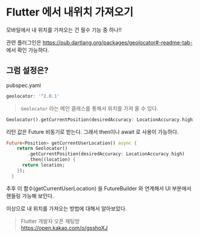# Flutter 에서 내위치 가져오기

모바일에서 내 위치를 가져오는 건 필수 기능 중 하나!!

관련 플러그인은 
https://pub.dartlang.org/packages/geolocator#-readme-tab-
에서 확인 가능하다. 

##  그럼 설정은?

pubspec.yaml
```dart
geolocator: '^2.0.1'
```

> `Geolocator` 라는 메인 클래스를 통해서 위치를 가져 올 수 있다.

```dart
Geolocator().getCurrentPosition(desiredAccuracy: LocationAccuracy.high)
```
리턴 값은 Future 비동기로 받는다. 
그래서 then이나 await 로 사용이 가능하다.

```dart
Future<Position> getCurrentUserLocation() async {
    return Geolocator()
        .getCurrentPosition(desiredAccuracy: LocationAccuracy.high)
        .then((location) {      
      return location;
    });
  }
```

추후 이 함수(getCurrentUserLocation) 을 FutureBuilder 와 연계해서 UI 부분에서 핸들링 가능해 보인다. 

이상으로 내 위치를 가져오는 방법에 대해서 알아보았다. 

>Flutter 개발자 오픈 채팅방 <br/>
>https://open.kakao.com/o/gsshoXJ

